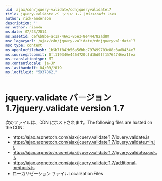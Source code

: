 ```yaml
---
uid: ajax/cdn/jquery-validate/cdnjqueryvalidate17
title: jquery.validate バージョン 1.7 |Microsoft Docs
author: rick-anderson
description: ''
ms.author: riande
ms.date: 07/23/2014
ms.assetid: cef6b8be-ac1a-4661-85e3-8e444782ad88
msc.legacyurl: /ajax/cdn/jquery-validate/cdnjqueryvalidate17
msc.type: content
ms.openlocfilehash: 1b5b7f842b56a56bbc797499703e88c3ad8434e7
ms.sourcegitcommit: 0f1119340e4464720cfd16d0ff15764746ea1fea
ms.translationtype: MT
ms.contentlocale: ja-JP
ms.lasthandoff: 04/09/2019
ms.locfileid: "59378621"
---
```

# <a name="jqueryvalidate-version-17"></a><span data-ttu-id="03bd1-102">jquery.validate バージョン 1.7</span><span class="sxs-lookup"><span data-stu-id="03bd1-102">jquery.validate version 1.7</span></span>

<span data-ttu-id="03bd1-103">次のファイルは、CDN にホストされます。</span><span class="sxs-lookup"><span data-stu-id="03bd1-103">The following files are hosted on the CDN:</span></span>

- https://ajax.aspnetcdn.com/ajax/jquery.validate/1.7/jquery.validate.js
- https://ajax.aspnetcdn.com/ajax/jquery.validate/1.7/jquery.validate.min.js
- https://ajax.aspnetcdn.com/ajax/jquery.validate/1.7/jquery.validate.pack.js
- https://ajax.aspnetcdn.com/ajax/jquery.validate/1.7/additional-methods.js
- <span data-ttu-id="03bd1-104">ローカリゼーション ファイル</span><span class="sxs-lookup"><span data-stu-id="03bd1-104">Localization Files</span></span>
